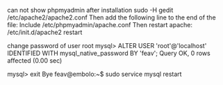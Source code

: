 can not show phpmyadmin after installation
sudo -H gedit /etc/apache2/apache2.conf
Then add the following line to the end of the file:
Include /etc/phpmyadmin/apache.conf
Then restart apache: 
/etc/init.d/apache2 restart

change password of user root
mysql> ALTER USER 'root'@'localhost' IDENTIFIED WITH mysql_native_password BY 'feav';
Query OK, 0 rows affected (0.00 sec)

mysql> exit
Bye
feav@embolo:~$ sudo service mysql restart

